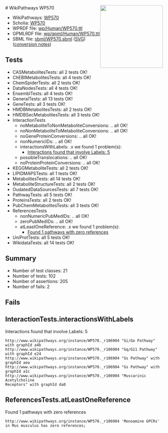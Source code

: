 <img style="float: right; width: 200px" src="../logo.png" />
# WikiPathways WP570

* WikiPathways: [WP570](https://identifiers.org/wikipathways:WP570)
* Scholia: [WP570](https://scholia.toolforge.org/wikipathways/WP570)
* WPRDF file: [wp/Human/WP570.ttl](../wp/Human/WP570.ttl)
* GPMLRDF file: [wp/gpml/Human/WP570.ttl](../wp/gpml/Human/WP570.ttl)
* SBML file: [sbml/WP570.sbml](../sbml/WP570.sbml) ([SVG](../sbml/WP570.svg)) ([conversion notes](../sbml/WP570.txt))

## Tests
* CASMetabolitesTests: all 2 tests OK!
* ChEBIMetabolitesTests: all 4 tests OK!
* ChemSpiderTests: all 2 tests OK!
* DataNodesTests: all 4 tests OK!
* EnsemblTests: all 4 tests OK!
* GeneralTests: all 13 tests OK!
* GeneTests: all 3 tests OK!
* HMDBMetabolitesTests: all 2 tests OK!
* HMDBSecMetabolitesTests: all 3 tests OK!
* InteractionTests
    * noMetaboliteToNonMetaboliteConversions: .. all OK!
    * noNonMetaboliteToMetaboliteConversions: .. all OK!
    * noGeneProteinConversions: .. all OK!
    * nonNumericIDs: .. all OK!
    * interactionsWithLabels: .x we found 1 problem(s):
        * [Interactions found that involve Labels: 5](#630d267c)
    * possibleTranslocations: .. all OK!
    * noProteinProteinConversions: .. all OK!
* KEGGMetaboliteTests: all 2 tests OK!
* LIPIDMAPSTests: all 1 tests OK!
* MetabolitesTests: all 14 tests OK!
* MetaboliteStructureTests: all 2 tests OK!
* OudatedDataSourcesTests: all 7 tests OK!
* PathwayTests: all 5 tests OK!
* ProteinsTests: all 2 tests OK!
* PubChemMetabolitesTests: all 3 tests OK!
* ReferencesTests
    * nonNumericPubMedIDs: .. all OK!
    * zeroPubMedIDs: .. all OK!
    * atLeastOneReference: .x we found 1 problem(s):
        * [Found 1 pathways with zero references](#35eb778e)
* UniProtTests: all 5 tests OK!
* WikidataTests: all 14 tests OK!


## Summary

* Number of test classes: 21
* Number of tests: 102
* Number of assertions: 205
* Number of fails: 2

## Fails

<a name="630d267c" />

## InteractionTests.interactionsWithLabels

Interactions found that involve Labels: 5
```
http://www.wikipathways.org/instance/WP570._r106904 "Gi/Go Pathway" with graphId a4b
http://www.wikipathways.org/instance/WP570._r106904 "Gq/G11 Pathway" with graphId e24
http://www.wikipathways.org/instance/WP570._r106904 "Gs Pathway" with graphId aea
http://www.wikipathways.org/instance/WP570._r106904 "Gs Pathway" with graphId a1c
http://www.wikipathways.org/instance/WP570._r106904 "Muscarinic
Acetylcholine 
Receptors" with graphId da0
```

<a name="35eb778e" />

## ReferencesTests.atLeastOneReference

Found 1 pathways with zero references
```
http://www.wikipathways.org/instance/WP570._r106904 'Monoamine GPCRs' in Mus musculus has zero references; 
```

